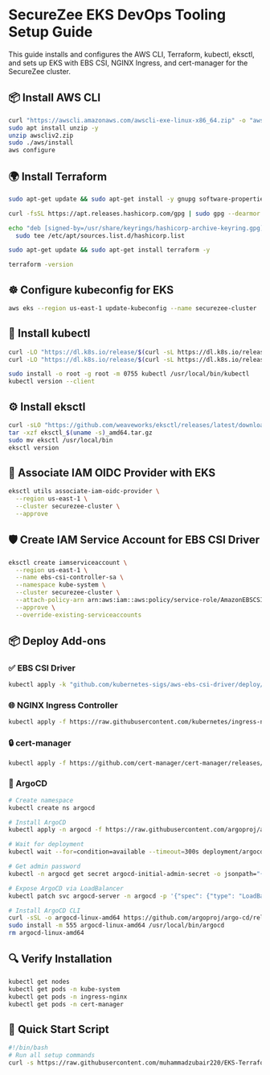 # SecureZee EKS DevOps Tooling Setup Guide

This guide installs and configures the AWS CLI, Terraform, kubectl, eksctl, and sets up EKS with EBS CSI, NGINX Ingress, and cert-manager for the SecureZee cluster.

## 📦 Install AWS CLI

```bash
curl "https://awscli.amazonaws.com/awscli-exe-linux-x86_64.zip" -o "awscliv2.zip"
sudo apt install unzip -y
unzip awscliv2.zip
sudo ./aws/install
aws configure
```

## 🌍 Install Terraform

```bash
sudo apt-get update && sudo apt-get install -y gnupg software-properties-common curl

curl -fsSL https://apt.releases.hashicorp.com/gpg | sudo gpg --dearmor -o /usr/share/keyrings/hashicorp-archive-keyring.gpg

echo "deb [signed-by=/usr/share/keyrings/hashicorp-archive-keyring.gpg] https://apt.releases.hashicorp.com $(lsb_release -cs) main" | \
  sudo tee /etc/apt/sources.list.d/hashicorp.list

sudo apt-get update && sudo apt-get install terraform -y

terraform -version
```

## ☸️ Configure kubeconfig for EKS

```bash
aws eks --region us-east-1 update-kubeconfig --name securezee-cluster
```

## 🧰 Install kubectl

```bash
curl -LO "https://dl.k8s.io/release/$(curl -sL https://dl.k8s.io/release/stable.txt)/bin/linux/amd64/kubectl"
curl -LO "https://dl.k8s.io/release/$(curl -sL https://dl.k8s.io/release/stable.txt)/bin/linux/amd64/kubectl.sha256"

sudo install -o root -g root -m 0755 kubectl /usr/local/bin/kubectl
kubectl version --client
```

## ⚙️ Install eksctl

```bash
curl -sLO "https://github.com/weaveworks/eksctl/releases/latest/download/eksctl_$(uname -s)_amd64.tar.gz"
tar -xzf eksctl_$(uname -s)_amd64.tar.gz
sudo mv eksctl /usr/local/bin
eksctl version
```

## 🔐 Associate IAM OIDC Provider with EKS

```bash
eksctl utils associate-iam-oidc-provider \
  --region us-east-1 \
  --cluster securezee-cluster \
  --approve
```

## 🛡️ Create IAM Service Account for EBS CSI Driver

```bash
eksctl create iamserviceaccount \
  --region us-east-1 \
  --name ebs-csi-controller-sa \
  --namespace kube-system \
  --cluster securezee-cluster \
  --attach-policy-arn arn:aws:iam::aws:policy/service-role/AmazonEBSCSIDriverPolicy \
  --approve \
  --override-existing-serviceaccounts
```

## 📦 Deploy Add-ons

### ✅ EBS CSI Driver
```bash
kubectl apply -k "github.com/kubernetes-sigs/aws-ebs-csi-driver/deploy/kubernetes/overlays/stable/ecr/?ref=release-1.11"
```

### 🌐 NGINX Ingress Controller
```bash
kubectl apply -f https://raw.githubusercontent.com/kubernetes/ingress-nginx/main/deploy/static/provider/cloud/deploy.yaml
```

### 🔒 cert-manager
```bash
kubectl apply -f https://github.com/cert-manager/cert-manager/releases/download/v1.12.0/cert-manager.yaml
```

### 🚀 ArgoCD
```bash
# Create namespace
kubectl create ns argocd

# Install ArgoCD
kubectl apply -n argocd -f https://raw.githubusercontent.com/argoproj/argo-cd/stable/manifests/install.yaml

# Wait for deployment
kubectl wait --for=condition=available --timeout=300s deployment/argocd-server -n argocd

# Get admin password
kubectl -n argocd get secret argocd-initial-admin-secret -o jsonpath="{.data.password}" | base64 -d

# Expose ArgoCD via LoadBalancer
kubectl patch svc argocd-server -n argocd -p '{"spec": {"type": "LoadBalancer"}}'

# Install ArgoCD CLI
curl -sSL -o argocd-linux-amd64 https://github.com/argoproj/argo-cd/releases/latest/download/argocd-linux-amd64
sudo install -m 555 argocd-linux-amd64 /usr/local/bin/argocd
rm argocd-linux-amd64
```

## 🔍 Verify Installation

```bash
kubectl get nodes
kubectl get pods -n kube-system
kubectl get pods -n ingress-nginx
kubectl get pods -n cert-manager
```

## 🚀 Quick Start Script

```bash
#!/bin/bash
# Run all setup commands
curl -s https://raw.githubusercontent.com/muhammadzubair220/EKS-Terraform/main/setup.sh | bash
```